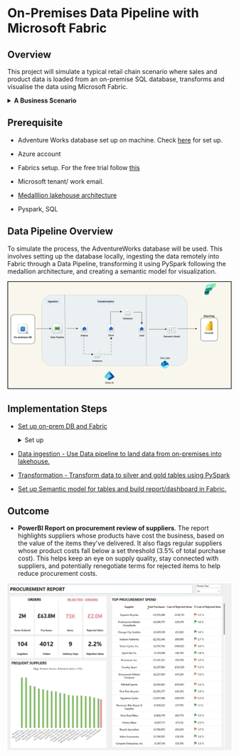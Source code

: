 # On-Premises Data Pipeline with Microsoft Fabric

## Overview

This project will simulate a typical  retail chain scenario where sales and product data is loaded from an on-premise SQL database, transforms and visualise the data using Microsoft Fabric.

  <details><summary><b> A Business Scenario</b></summary>
Let's say . . .

A company was facing quality issues in its supply chain, several vendors were consistently delivering defective items, leading to increased rejection rates, production delays, and rising costs. Procurement teams struggled to pinpoint which suppliers were responsible for the most rejected goods and how much these defects were costing the business.

Now, management has asked:
“Which of our suppliers are responsible for the most product rejections, and how much are these defects costing us? Which vendors are delivering consistent quality, and how can we reduce returns and losses?”

A solution . . .

proposes up a data pipeline that pulls procurement and vendor info from the on-premises database and processes using **Fabric**. It calculates key metrics like how many items were rejected, how much they cost, and which vendors have the highest rejection rates. The results show up in a BI dashboard so the team can quickly spot which suppliers are not meeting up with expectations. With this, the team will use the data to negotiate better deals and cut down on procurement costs.

  </details>

## Prerequisite

- Adventure Works database set up on machine. Check [here](https://github.com/adekolaolat/fabric-data-engineering-on-premises-db/blob/main/guides/on-prem-db-setup.md) for set up.
- Azure account
- Fabrics setup. For the free trial follow [this](https://www.youtube.com/watch?v=RHV7jZqc_tE)
- Microsoft tenant/ work email.
- [Medalllion lakehouse architecture](https://learn.microsoft.com/en-us/azure/databricks/lakehouse/medallion)

- Pyspark, SQL


## Data Pipeline Overview

To simulate the process, the AdventureWorks database will be used. This involves setting up the database locally, ingesting the data remotely into Fabric through a Data Pipeline, transforming it using PySpark following the medallion architecture, and creating a semantic model for visualization.

![alt text](/images/On-prem_Fabric.png)

## Implementation Steps

- [Set up  on-prem DB and Fabric](https://github.com/adekolaolat/fabric-data-engineering-on-premises-db/blob/main/guides/on-prem-db-setup.md)
  <details><summary>Set up</summary>

  - SQL Server, SSMS
  - Restore AdventureWorks database
  - Enable Remote Connections to SQL Server
  - Set up on-premises DB on machine

  </details>

- [Data ingestion - Use Data pipeline to land data from  on-premises into lakehouse.](https://github.com/adekolaolat/fabric-data-engineering-on-premises-db/blob/main/guides/data-ingestion.md)

- [Transformation - Transform data to silver and  gold tables using PySpark](https://github.com/adekolaolat/fabric-data-engineering-on-premises-db/blob/main/guides/transformation.md)

- [Set up Semantic model for tables and build report/dashboard in Fabric.](https://github.com/adekolaolat/fabric-data-engineering-on-premises-db/blob/main/guides/semantic-model.md)

## Outcome

- **PowerBI Report on procurement review of suppliers**.
The report highlights suppliers whose products have cost the business, based on the value of the items they've delivered. It also flags regular suppliers whose product costs fall below a set threshold (3.5% of total purchase cost). This helps keep an eye on supply quality, stay connected with suppliers, and potentially renegotiate terms for rejected items to help reduce procurement costs.

![alt text](images/AW_dashboard_Fabric_procurement.jpg)
